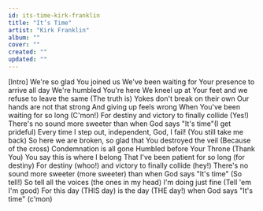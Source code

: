 ```yaml
---
id: its-time-kirk-franklin
title: "It’s Time"
artist: "Kirk Franklin"
album: ""
cover: ""
created: ""
updated: ""
---
```


[Intro]
We're so glad You joined us
We've been waiting for Your presence to arrive all day
We're humbled You're here
We kneel up at Your feet and we refuse to leave the same
(The truth is)
Yokes don't break on their own
Our hands are not that strong
And giving up feels wrong
When You've been waiting for so long (C'mon!)
For destiny and victory to finally collide (Yes!)
There's no sound more sweeter than when God says "It's time"(I get prideful)
Every time I step out, independent, God, I fail!
(You still take me back)
So here we are broken, so glad that You destroyed the veil
(Because of the cross)
Condemnation is all gone
Humbled before Your Throne (Thank You)
You say this is where I belong
That I've been patient for so long (for destiny)
For destiny (whoo!) and victory to finally collide (hey!)
There's no sound more sweeter (more sweeter) than when God says "It's time" (So tell!)
So tell all the voices (the ones in my head) I'm doing just fine
(Tell 'em I'm good)
For this day (THIS day) is the day (THE day!) when God says "It's time" (c'mon)